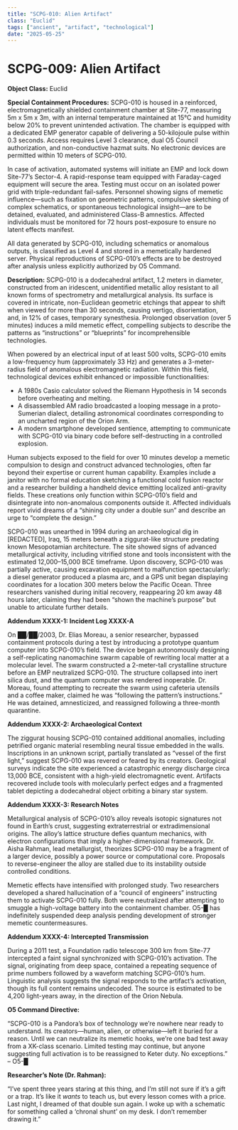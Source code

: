 ```yaml
---
title: "SCPG-010: Alien Artifact"
class: "Euclid"
tags: ["ancient", "artifact", "technological"]
date: "2025-05-25"
---
```


# SCPG-009: Alien Artifact

**Object Class:** Euclid

**Special Containment Procedures:** SCPG-010 is housed in a reinforced, electromagnetically shielded containment chamber at Site-77, measuring 5m x 5m x 3m, with an internal temperature maintained at 15°C and humidity below 20% to prevent unintended activation. The chamber is equipped with a dedicated EMP generator capable of delivering a 50-kilojoule pulse within 0.3 seconds. Access requires Level 3 clearance, dual O5 Council authorization, and non-conductive hazmat suits. No electronic devices are permitted within 10 meters of SCPG-010.

In case of activation, automated systems will initiate an EMP and lock down Site-77’s Sector-4. A rapid-response team equipped with Faraday-caged equipment will secure the area. Testing must occur on an isolated power grid with triple-redundant fail-safes. Personnel showing signs of memetic influence—such as fixation on geometric patterns, compulsive sketching of complex schematics, or spontaneous technological insight—are to be detained, evaluated, and administered Class-B amnestics. Affected individuals must be monitored for 72 hours post-exposure to ensure no latent effects manifest.

All data generated by SCPG-010, including schematics or anomalous outputs, is classified as Level 4 and stored in a memetically hardened server. Physical reproductions of SCPG-010’s effects are to be destroyed after analysis unless explicitly authorized by O5 Command.

**Description:** SCPG-010 is a dodecahedral artifact, 1.2 meters in diameter, constructed from an iridescent, unidentified metallic alloy resistant to all known forms of spectrometry and metallurgical analysis. Its surface is covered in intricate, non-Euclidean geometric etchings that appear to shift when viewed for more than 30 seconds, causing vertigo, disorientation, and, in 12% of cases, temporary synesthesia. Prolonged observation (over 5 minutes) induces a mild memetic effect, compelling subjects to describe the patterns as “instructions” or “blueprints” for incomprehensible technologies.

When powered by an electrical input of at least 500 volts, SCPG-010 emits a low-frequency hum (approximately 33 Hz) and generates a 3-meter-radius field of anomalous electromagnetic radiation. Within this field, technological devices exhibit enhanced or impossible functionalities:

- A 1980s Casio calculator solved the Riemann Hypothesis in 14 seconds before overheating and melting.
- A disassembled AM radio broadcasted a looping message in a proto-Sumerian dialect, detailing astronomical coordinates corresponding to an uncharted region of the Orion Arm.
- A modern smartphone developed sentience, attempting to communicate with SCPG-010 via binary code before self-destructing in a controlled explosion.

Human subjects exposed to the field for over 10 minutes develop a memetic compulsion to design and construct advanced technologies, often far beyond their expertise or current human capability. Examples include a janitor with no formal education sketching a functional cold fusion reactor and a researcher building a handheld device emitting localized anti-gravity fields. These creations only function within SCPG-010’s field and disintegrate into non-anomalous components outside it. Affected individuals report vivid dreams of a “shining city under a double sun” and describe an urge to “complete the design.”

SCPG-010 was unearthed in 1994 during an archaeological dig in [REDACTED], Iraq, 15 meters beneath a ziggurat-like structure predating known Mesopotamian architecture. The site showed signs of advanced metallurgical activity, including vitrified stone and tools inconsistent with the estimated 12,000–15,000 BCE timeframe. Upon discovery, SCPG-010 was partially active, causing excavation equipment to malfunction spectacularly: a diesel generator produced a plasma arc, and a GPS unit began displaying coordinates for a location 300 meters below the Pacific Ocean. Three researchers vanished during initial recovery, reappearing 20 km away 48 hours later, claiming they had been “shown the machine’s purpose” but unable to articulate further details.

**Addendum XXXX-1: Incident Log XXXX-A**

On ██/██/2003, Dr. Elias Moreau, a senior researcher, bypassed containment protocols during a test by introducing a prototype quantum computer into SCPG-010’s field. The device began autonomously designing a self-replicating nanomachine swarm capable of rewriting local matter at a molecular level. The swarm constructed a 2-meter-tall crystalline structure before an EMP neutralized SCPG-010. The structure collapsed into inert silica dust, and the quantum computer was rendered inoperable. Dr. Moreau, found attempting to recreate the swarm using cafeteria utensils and a coffee maker, claimed he was “following the pattern’s instructions.” He was detained, amnesticized, and reassigned following a three-month quarantine.

**Addendum XXXX-2: Archaeological Context**

The ziggurat housing SCPG-010 contained additional anomalies, including petrified organic material resembling neural tissue embedded in the walls. Inscriptions in an unknown script, partially translated as “vessel of the first light,” suggest SCPG-010 was revered or feared by its creators. Geological surveys indicate the site experienced a catastrophic energy discharge circa 13,000 BCE, consistent with a high-yield electromagnetic event. Artifacts recovered include tools with molecularly perfect edges and a fragmented tablet depicting a dodecahedral object orbiting a binary star system.

**Addendum XXXX-3: Research Notes**

Metallurgical analysis of SCPG-010’s alloy reveals isotopic signatures not found in Earth’s crust, suggesting extraterrestrial or extradimensional origins. The alloy’s lattice structure defies quantum mechanics, with electron configurations that imply a higher-dimensional framework. Dr. Aisha Rahman, lead metallurgist, theorizes SCPG-010 may be a fragment of a larger device, possibly a power source or computational core. Proposals to reverse-engineer the alloy are stalled due to its instability outside controlled conditions.

Memetic effects have intensified with prolonged study. Two researchers developed a shared hallucination of a “council of engineers” instructing them to activate SCPG-010 fully. Both were neutralized after attempting to smuggle a high-voltage battery into the containment chamber. O5-█ has indefinitely suspended deep analysis pending development of stronger memetic countermeasures.

**Addendum XXXX-4: Intercepted Transmission**

During a 2011 test, a Foundation radio telescope 300 km from Site-77 intercepted a faint signal synchronized with SCPG-010’s activation. The signal, originating from deep space, contained a repeating sequence of prime numbers followed by a waveform matching SCPG-010’s hum. Linguistic analysis suggests the signal responds to the artifact’s activation, though its full content remains undecoded. The source is estimated to be 4,200 light-years away, in the direction of the Orion Nebula.

**O5 Command Directive:**

“SCPG-010 is a Pandora’s box of technology we’re nowhere near ready to understand. Its creators—human, alien, or otherwise—left it buried for a reason. Until we can neutralize its memetic hooks, we’re one bad test away from a XK-class scenario. Limited testing may continue, but anyone suggesting full activation is to be reassigned to Keter duty. No exceptions.” – O5-█

**Researcher’s Note (Dr. Rahman):**

“I’ve spent three years staring at this thing, and I’m still not sure if it’s a gift or a trap. It’s like it _wants_ to teach us, but every lesson comes with a price. Last night, I dreamed of that double sun again. I woke up with a schematic for something called a ‘chronal shunt’ on my desk. I don’t remember drawing it.”

